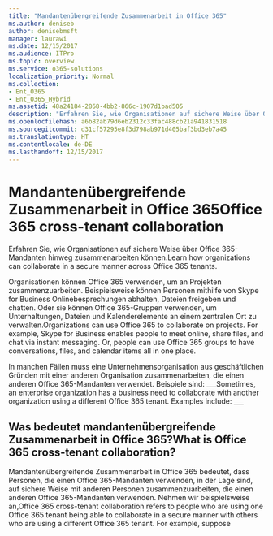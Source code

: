 ```yaml
---
title: "Mandantenübergreifende Zusammenarbeit in Office 365"
ms.author: deniseb
author: denisebmsft
manager: laurawi
ms.date: 12/15/2017
ms.audience: ITPro
ms.topic: overview
ms.service: o365-solutions
localization_priority: Normal
ms.collection:
- Ent_O365
- Ent_O365_Hybrid
ms.assetid: 48a24184-2868-4bb2-866c-1907d1bad505
description: "Erfahren Sie, wie Organisationen auf sichere Weise über Office 365-Mandanten hinweg zusammenarbeiten können."
ms.openlocfilehash: a6b82ab79d6eb2312c33fac488cb21a941831518
ms.sourcegitcommit: d31cf57295e8f3d798ab971d405baf3bd3eb7a45
ms.translationtype: HT
ms.contentlocale: de-DE
ms.lasthandoff: 12/15/2017
---
```

# <a name="office-365-cross-tenant-collaboration"></a><span data-ttu-id="eade5-103">Mandantenübergreifende Zusammenarbeit in Office 365</span><span class="sxs-lookup"><span data-stu-id="eade5-103">Office 365 cross-tenant collaboration</span></span>

<span data-ttu-id="eade5-104">Erfahren Sie, wie Organisationen auf sichere Weise über Office 365-Mandanten hinweg zusammenarbeiten können.</span><span class="sxs-lookup"><span data-stu-id="eade5-104">Learn how organizations can collaborate in a secure manner across Office 365 tenants.</span></span>
  
<span data-ttu-id="eade5-p101">Organisationen können Office 365 verwenden, um an Projekten zusammenzuarbeiten. Beispielsweise können Personen mithilfe von Skype for Business Onlinebesprechungen abhalten, Dateien freigeben und chatten. Oder sie können Office 365-Gruppen verwenden, um Unterhaltungen, Dateien und Kalenderelemente an einem zentralen Ort zu verwalten.</span><span class="sxs-lookup"><span data-stu-id="eade5-p101">Organizations can use Office 365 to collaborate on projects. For example, Skype for Business enables people to meet online, share files, and chat via instant messaging. Or, people can use Office 365 groups to have conversations, files, and calendar items all in one place.</span></span>
  
<span data-ttu-id="eade5-p102">In manchen Fällen muss eine Unternehmensorganisation aus geschäftlichen Gründen mit einer anderen Organisation zusammenarbeiten, die einen anderen Office 365-Mandanten verwendet. Beispiele sind: ___</span><span class="sxs-lookup"><span data-stu-id="eade5-p102">Sometimes, an enterprise organization has a business need to collaborate with another organization using a different Office 365 tenant. Examples include: ___</span></span>
  
## <a name="what-is-office-365-cross-tenant-collaboration"></a><span data-ttu-id="eade5-110">Was bedeutet mandantenübergreifende Zusammenarbeit in Office 365?</span><span class="sxs-lookup"><span data-stu-id="eade5-110">What is Office 365 cross-tenant collaboration?</span></span>
<span data-ttu-id="eade5-111"><a name="whatisctc"> </a></span><span class="sxs-lookup"><span data-stu-id="eade5-111"><a name="whatisctc"> </a></span></span>

<span data-ttu-id="eade5-p103">Mandantenübergreifende Zusammenarbeit in Office 365 bedeutet, dass Personen, die einen Office 365-Mandanten verwenden, in der Lage sind, auf sichere Weise mit anderen Personen zusammenzuarbeiten, die einen anderen Office 365-Mandanten verwenden. Nehmen wir beispielsweise an,</span><span class="sxs-lookup"><span data-stu-id="eade5-p103">Office 365 cross-tenant collaboration refers to people who are using one Office 365 tenant being able to collaborate in a secure manner with others who are using a different Office 365 tenant. For example, suppose</span></span> 
  

